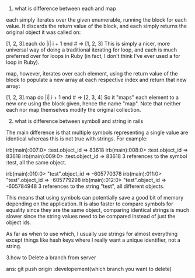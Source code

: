 1. what is difference between each and map 

each simply iterates over the given enumerable, running the block for each value. It discards the return value of the block, and each simply returns the original object it was called on:

[1, 2, 3].each do |i|
  i + 1
end  # => [1, 2, 3]
This is simply a nicer, more universal way of doing a traditional iterating for loop, and each is much preferred over for loops in Ruby (in fact, I don't think I've ever used a for loop in Ruby).

map, however, iterates over each element, using the return value of the block to populate a new array at each respective index and return that new array:

[1, 2, 3].map do |i|
  i + 1
end  # => [2, 3, 4]
So it "maps" each element to a new one using the block given, hence the name "map". Note that neither each nor map themselves modify the original collection.

2. what is difference between symboll and string in rails


The main difference is that multiple symbols representing a single value are identical whereas this is not true with strings. For example:

irb(main):007:0> :test.object_id
=> 83618
irb(main):008:0> :test.object_id
=> 83618
irb(main):009:0> :test.object_id
=> 83618
3 references to the symbol :test, all the same object.

irb(main):010:0> "test".object_id
=> -605770378
irb(main):011:0> "test".object_id
=> -605779298
irb(main):012:0> "test".object_id
=> -605784948
3 references to the string "test", all different objects.

This means that using symbols can potentially save a good bit of memory depending on the application. It is also faster to compare symbols for equality since they are the same object, comparing identical strings is much slower since the string values need to be compared instead of just the object ids.

As far as when to use which, I usually use strings for almost everything except things like hash keys where I really want a unique identifier, not a string.

3.how to Delete a branch from server

ans: git push origin :developement(which branch you want to delete)

